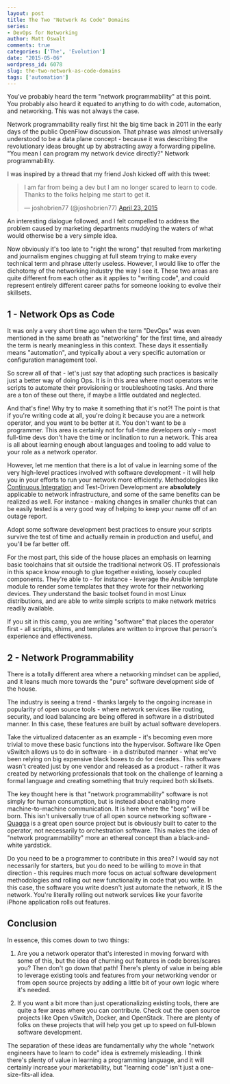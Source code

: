 ```yaml
---
layout: post
title: The Two "Network As Code" Domains
series:
- DevOps for Networking
author: Matt Oswalt
comments: true
categories: ['The', 'Evolution']
date: "2015-05-06"
wordpress_id: 6078
slug: the-two-network-as-code-domains
tags: ['automation']
---
```



You've probably heard the term "network programmability" at this point. You probably also heard it equated to anything to do with code, automation, and networking. This was not always the case.

Network programmability really first hit the big time back in 2011 in the early days of the public OpenFlow discussion. That phrase was almost universally understood to be a data plane concept - because it was describing the revolutionary ideas brought up by abstracting away a forwarding pipeline. "You mean I can program my network device directly?" Network programmability.

I was inspired by a thread that my friend Josh kicked off with this tweet:

<blockquote class="twitter-tweet" lang="en"><p lang="en" dir="ltr">I am far from being a dev but I am no longer scared to learn to code. Thanks to the folks helping me start to get it.</p>&mdash; joshobrien77 (@joshobrien77) <a href="https://twitter.com/joshobrien77/status/591313039657476097">April 23, 2015</a></blockquote>
<script async src="//platform.twitter.com/widgets.js" charset="utf-8"></script>

An interesting dialogue followed, and I felt compelled to address the problem caused by marketing departments muddying the waters of what would otherwise be a very simple idea.

Now obviously it's too late to "right the wrong" that resulted from marketing and journalism engines chugging at full steam trying to make every technical term and phrase utterly useless. However, I would like to offer the dichotomy of the networking industry the way I see it. These two areas are quite different from each other as it applies to "writing code", and could represent entirely different career paths for someone looking to evolve their skillsets.

## 1 - Network Ops as Code

It was only a very short time ago when the term "DevOps" was even mentioned in the same breath as "networking" for the first time, and already the term is nearly meaningless in this context. These days it essentially means "automation", and typically about a very specific automation or configuration management tool.

So screw all of that - let's just say that adopting such practices is basically just a better way of doing Ops. It is in this area where most operators write scripts to automate their provisioning or troubleshooting tasks. And there are a ton of these out there, if maybe a little outdated and neglected.

And that's fine! Why try to make it something that it's not?! The point is that if you're writing code at all, you're doing it because you are a network operator, and you want to be better at it. You don't want to be a programmer. This area is certainly not for full-time developers only - most full-time devs don't have the time or inclination to run a network. This area is all about learning enough about languages and tooling to add value to your role as a network operator.

However, let me mention that there is a lot of value in learning some of the very high-level practices involved with software development - it will help you in your efforts to run your network more efficiently. Methodologies like [Continuous Integration](https://oswalt.dev/2015/01/continuous-integration-pipeline-network/) and Test-Driven Development are **absolutely** applicable to network infrastructure, and some of the same benefits can be realized as well. For instance - making changes in smaller chunks that can be easily tested is a very good way of helping to keep your name off of an outage report.

Adopt some software development best practices to ensure your scripts survive the test of time and actually remain in production and useful, and you'll be far better off.

For the most part, this side of the house places an emphasis on learning basic toolchains that sit outside the traditional network OS. IT professionals in this space know enough to glue together existing, loosely coupled components. They're able to - for instance - leverage the Ansible template module to render some templates that they wrote for their networking devices. They understand the basic toolset found in most Linux distributions, and are able to write simple scripts to make network metrics readily available.

If you sit in this camp, you are writing "software" that places the operator first - all scripts, shims, and templates are written to improve that person's experience and effectiveness.

## 2 - Network Programmability

There is a totally different area where a networking mindset can be applied, and it leans much more towards the "pure" software development side of the house.

The industry is seeing a trend - thanks largely to the ongoing increase in popularity of open source tools - where network services like routing, security, and load balancing are being offered in software in a distributed manner. In this case, these features are built by actual software developers.

Take the virtualized datacenter as an example - it's becoming even more trivial to move these basic functions into the hypervisor. Software like Open vSwitch allows us to do in software - in a distributed manner - what we've been relying on big expensive black boxes to do for decades. This software wasn't created just by one vendor and released as a product - rather it was created by networking professionals that took on the challenge of learning a formal language and creating something that truly required both skillsets.

The key thought here is that "network programmability" software is not simply for human consumption, but is instead about enabling more machine-to-machine communication. It is here where the "borg" will be born. This isn't universally true of all open source networking software - [Quagga](http://www.nongnu.org/quagga/) is a great open source project but is obviously built to cater to the operator, not necessarily to orchestration software. This makes the idea of "network programmability" more an ethereal concept than a black-and-white yardstick.

Do you need to be a programmer to contribute in this area? I would say not necessarily for starters, but you do need to be willing to move in that direction - this requires much more focus on actual software development methodologies and rolling out new functionality in code that you write. In this case, the software you write doesn't just automate the network, it IS the network. You're literally rolling out network services like your favorite iPhone application rolls out features.

## Conclusion

In essence, this comes down to two things:
    
  1. Are you a network operator that's interested in moving forward with some of this, but the idea of churning out features in code bores/scares you? Then don't go down that path! There's plenty of value in being able to leverage existing tools and features from your networking vendor or from open source projects by adding a little bit of your own logic where it's needed.

  2. If you want a bit more than just operationalizing existing tools, there are quite a few areas where you can contribute. Check out the open source projects like Open vSwitch, Docker, and OpenStack. There are plenty of folks on these projects that will help you get up to speed on full-blown software development.

The separation of these ideas are fundamentally why the whole "network engineers have to learn to code" idea is extremely misleading. I think there's plenty of value in learning a programming language, and it will certainly increase your marketability, but "learning code" isn't just a one-size-fits-all idea.
